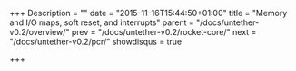 +++
Description = ""
date = "2015-11-16T15:44:50+01:00"
title = "Memory and I/O maps, soft reset, and interrupts"
parent = "/docs/untether-v0.2/overview/"
prev = "/docs/untether-v0.2/rocket-core/"
next = "/docs/untether-v0.2/pcr/"
showdisqus = true

+++
